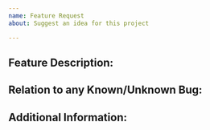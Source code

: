 ```yaml
---
name: Feature Request
about: Suggest an idea for this project

---
```


<!--

Have you read Kitty Talent's Issue Guidelines? By filing an Issue, you are expected to comply with it (refer to the "Reporting Bugs" Section of the Guidelines), including treating everyone with respect: https://github.com/Sweetrpg/CatHerder/blob/master/.github/CONTRIBUTING.md

This header will not be reflected upon submitting this issue.

-->

## Feature Description:


## Relation to any Known/Unknown Bug:


## Additional Information:
